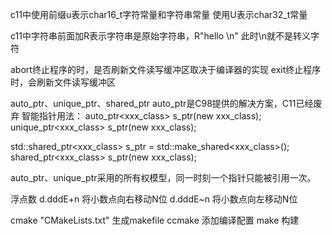 c11中使用前缀u表示char16_t字符常量和字符串常量
使用U表示char32_t常量

c11中字符串前面加R表示字符串是原始字符串，R"hello \n" 此时\n就不是转义字符

abort终止程序的时，是否刷新文件读写缓冲区取决于编译器的实现
exit终止程序时，会刷新文件读写缓冲区

auto_ptr、unique_ptr、shared_ptr
auto_ptr是C98提供的解决方案，C11已经废弃
智能指针用法：
auto_ptr<xxx_class> s_ptr(new xxx_class);
unique_ptr<xxx_class> s_ptr(new xxx_class);

std::shared_ptr<xxx_class> s_ptr = std::make_shared<xxx_class>();
shared_ptr<xxx_class> s_ptr(new xxx_class);

auto_ptr、unique_ptr采用的所有权模型，同一时刻一个指针只能被引用一次。


浮点数
d.dddE+n 将小数点向右移动N位
d.dddE~n 将小数点向左移动N位

cmake "CMakeLists.txt" 生成makefile
ccmake 添加编译配置
make 构建





